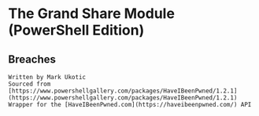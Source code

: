 # The Grand Share Module (PowerShell Edition)
## Breaches
	Written by Mark Ukotic
	Sourced from [https://www.powershellgallery.com/packages/HaveIBeenPwned/1.2.1](https://www.powershellgallery.com/packages/HaveIBeenPwned/1.2.1)
	Wrapper for the [HaveIBeenPwned.com](https://haveibeenpwned.com/) API

